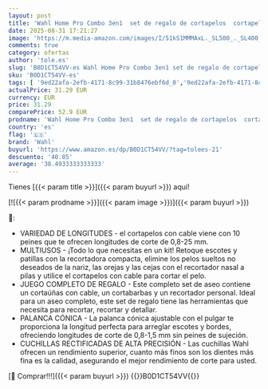 ```yaml
---
layout: post
title: 'Wahl Home Pro Combo 3en1  set de regalo de cortapelos  cortapelos para hombre  afeitadora con cable  cortabarbas para hombre  recortadora de barba  recorte personal  set de cuidado personal masculino'
date: 2025-08-31 17:21:27
image: 'https://m.media-amazon.com/images/I/51kS1MMMAxL._SL500_._SL400_.jpg'
comments: true
category: ofertas
author: 'tole.es'
slug: 'B0D1CT54VV-es Wahl Home Pro Combo 3en1 set de regalo de cortapelos...'
sku: 'B0D1CT54VV-es'
tags: [ '9ed22afa-2efb-4171-8c99-31b8476ebf6d_0','9ed22afa-2efb-4171-8c99-31b8476ebf6d_5601','Arborist Merchandising Root','Belleza','Cortapelos y accesorios','Cortapelos y barberos','Cuidado del cabello','Productos de coloración y estilo del cabello','Self Service','Special Features Stores','Utensilios para corte de pelo','de','regalo','set','wahl','🇪🇸', ]
actualPrice: 31.29 EUR
currency: EUR
price: 31.29
comparePrice: 52.9 EUR
prodname: 'Wahl Home Pro Combo 3en1  set de regalo de cortapelos  cortapelos para hombre  afeitadora con cable  cortabarbas para hombre  recortadora de barba  recorte personal  set de cuidado personal masculino'
country: 'es'
flag: '🇪🇸'
brand: 'Wahl'
buyurl: 'https://www.amazon.es/dp/B0D1CT54VV/?tag=tolees-21'
descuento: '40.85'
average: '38.4933333333333'
---
```


Tienes [{{< param title >}}]({{< param buyurl >}}) aqui!

[![{{< param prodname >}}]({{< param image >}})]({{< param buyurl >}})

🔎:

- VARIEDAD DE LONGITUDES - el cortapelos con cable viene con 10 peines que te ofrecen longitudes de corte de 0,8-25 mm.
- MULTIUSOS - ¡Todo lo que necesitas en un kit! Retoque escotes y patillas con la recortadora compacta, elimine los pelos sueltos no deseados de la nariz, las orejas y las cejas con el recortador nasal a pilas y utilice el cortapelos con cable para cortar el pelo.
- JUEGO COMPLETO DE REGALO - Este completo set de aseo contiene un cortaúñas con cable, un cortabarbas y un recortador personal. Ideal para un aseo completo, este set de regalo tiene las herramientas que necesita para recortar, recortar y detallar.
- PALANCA CÓNICA - La palanca cónica ajustable con el pulgar te proporciona la longitud perfecta para arreglar escotes y bordes, ofreciendo longitudes de corte de 0,8-1,5 mm sin peines de sujeción.
- CUCHILLAS RECTIFICADAS DE ALTA PRECISIÓN - Las cuchillas Wahl ofrecen un rendimiento superior, cuanto más finos son los dientes más fina es la calidad, asegurando el mejor rendimiento de corte para usted.

[🛒 Comprar!!!]({{< param buyurl >}})
{{<world>}}B0D1CT54VV{{</world>}}

